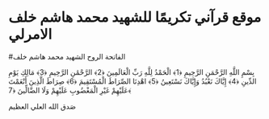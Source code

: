 # موقع قرآني تكريمًا للشهيد محمد هاشم خلف الامرلي 

#الفاتحة الروح الشهيد محمد هاشم خلف 

بِسْمِ اللَّهِ الرَّحْمَنِ الرَّحِيمِ ﴿1﴾ الْحَمْدُ لِلَّهِ رَبِّ الْعَالَمِينَ ﴿2﴾ الرَّحْمَٰنِ الرَّحِيمِ ﴿3﴾ مَالِكِ يَوْمِ الدِّينِ ﴿4﴾ إِيَّاكَ نَعْبُدُ وَإِيَّاكَ نَسْتَعِينُ ﴿5﴾ اهْدِنَا الصِّرَاطَ الْمُسْتَقِيمَ ﴿6﴾ صِرَاطَ الَّذِينَ أَنْعَمْتَ عَلَيْهِمْ غَيْرِ الْمَغْضُوبِ عَلَيْهِمْ وَلَا الضَّالِّينَ ﴿7﴾

صَدق الله العلي العظيم
